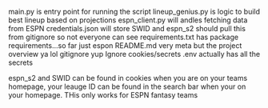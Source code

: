 
main.py is entry point for running the script
lineup_genius.py is logic to build best lineup based on projections
espn_client.py  will andles fetching data from ESPN
credentials.json will store SWID and espn_s2 should pull this from gitignore so not everyone can see
requirements.txt has package requirements...so far just espon
README.md  very meta but the project overview ya lol
gitignore  yup Ignore cookies/secrets
.env actually has all the secrets

espn_s2 and SWID can be found in cookies when you are on your teams homepage, your leauge ID can be found in the 
search bar when your on your homepage. THis only works for ESPN fantasy teams